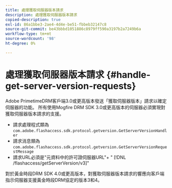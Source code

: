```yaml
---
title: 處理獲取伺服器版本請求
description: 處理獲取伺服器版本請求
copied-description: true
exl-id: 86a1bbe3-2ae4-4d4e-be51-fbbeb32147c8
source-git-commit: be43bbbd1051886c8979ff590a3197b2a7249b6a
workflow-type: tm+mt
source-wordcount: '98'
ht-degree: 0%

---
```


# 處理獲取伺服器版本請求 {#handle-get-server-version-requests}

Adobe PrimetimeDRM客戶端3.0或更高版本發送「獲取伺服器版本」請求以確定伺服器的功能。 所有使用Mogfire DRM SDK 3.0或更高版本的伺服器必須實現對獲取伺服器版本請求的支援。

* 請求處理程式類為 `com.adobe.flashaccess.sdk.protocol.getversion.GetServerVersionHandler`
* 請求消息類為 `com.adobe.flashaccess.sdk.protocol.getversion.GetServerVersionRequestMessage`
* 請求URL必須是&quot;元資料中的許可證伺服器URL&quot;+ &quot; [!DNL /flashaccess/getServerVersion/v3]&quot;

對於黃金時段DRM SDK 4.0或更高版本，對獲取伺服器版本請求的響應向客戶端指示伺服器支援黃金時段DRM協定的版本3和4。
